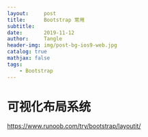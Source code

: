 ```yaml
---
layout:     post
title:      Bootstrap 常用
subtitle:   
date:       2019-11-12
author:     Tangle
header-img: img/post-bg-ios9-web.jpg
catalog: true
mathjax: false
tags:
    - Bootstrap
---
```


# 可视化布局系统

https://www.runoob.com/try/bootstrap/layoutit/
